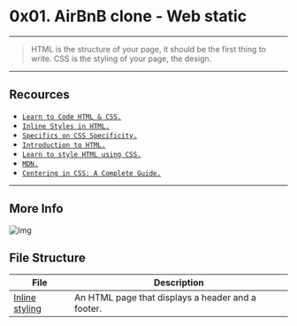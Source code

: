 # 0x01. AirBnB clone - Web static
---
> HTML is the structure of your page, it should be the first thing to write. CSS is the styling of your page, the design.
---
## Recources
* [`Learn to Code HTML & CSS.`](https://learn.shayhowe.com/html-css/)
* [`Inline Styles in HTML.`](https://www.codecademy.com/article/html-inline-styles)
* [`Specifics on CSS Specificity.`](https://css-tricks.com/specifics-on-css-specificity/)
* [`Introduction to HTML.`](https://developer.mozilla.org/en-US/docs/Learn/HTML/Introduction_to_HTML)
* [`Learn to style HTML using CSS.`](https://developer.mozilla.org/en-US/docs/Learn/CSS)
* [`MDN.`](https://developer.mozilla.org/en-US/)
* [`Centering in CSS: A Complete Guide.`](https://css-tricks.com/centering-css-complete-guide/)
---
## More Info
![img](https://s3.amazonaws.com/intranet-projects-files/concepts/74/hbnb_step1.png)

## File Structure
|File | Description|
|---|---|
|[Inline styling](./0-index.html) | An HTML page that displays a header and a footer.|
